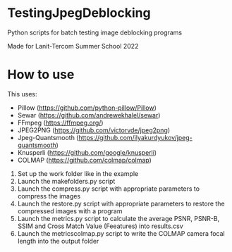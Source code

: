 # TestingJpegDeblocking
Python scripts for batch testing image deblocking programs

Made for Lanit-Tercom Summer School 2022

# How to use

This uses:
- Pillow (https://github.com/python-pillow/Pillow)
- Sewar (https://github.com/andrewekhalel/sewar)
- FFmpeg (https://ffmpeg.org/)
- JPEG2PNG (https://github.com/victorvde/jpeg2png)
- Jpeg-Quantsmooth (https://github.com/ilyakurdyukov/jpeg-quantsmooth)
- Knusperli (https://github.com/google/knusperli)
- COLMAP (https://github.com/colmap/colmap)

1. Set up the work folder like in the example
2. Launch the makefolders.py script
3. Launch the compress.py script with appropriate parameters to compress the images
4. Launch the restore.py script with appropriate parameters to restore the compressed images with a program
5. Launch the metrics.py script to calculate the average PSNR, PSNR-B, SSIM and Cross Match Value (Feeatures) into results.csv
6. Launch the metricscolmap.py script to write the COLMAP camera focal length into the output folder
